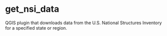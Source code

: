 # get_nsi_data
QGIS plugin that downloads data from the U.S. National Structures Inventory for a specified state or region.
